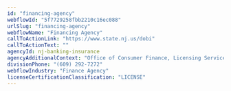 ```yaml
---
id: "financing-agency"
webflowId: "5f7729258fbb2210c16ec088"
urlSlug: "financing-agency"
webflowName: "Financing Agency"
callToActionLink: "https://www.state.nj.us/dobi"
callToActionText: ""
agencyId: nj-banking-insurance
agencyAdditionalContext: "Office of Consumer Finance, Licensing Services"
divisionPhone: "(609) 292-7272"
webflowIndustry: "Finance Agency"
licenseCertificationClassification: "LICENSE"
---
```

